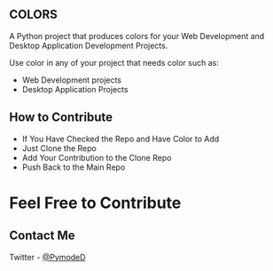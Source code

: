 ## COLORS
A Python project that produces colors for your Web Development and Desktop Application Development Projects.

Use color in any of your project that needs color such as:
- Web Development projects
- Desktop Application Projects

## How to Contribute
- If You Have Checked the Repo and Have Color to Add
- Just Clone the Repo
- Add Your Contribution to the Clone Repo 
- Push Back to the Main Repo

# Feel Free to Contribute

## Contact Me
Twitter - [@PymodeD](https://twitter.com/PymodeD)

